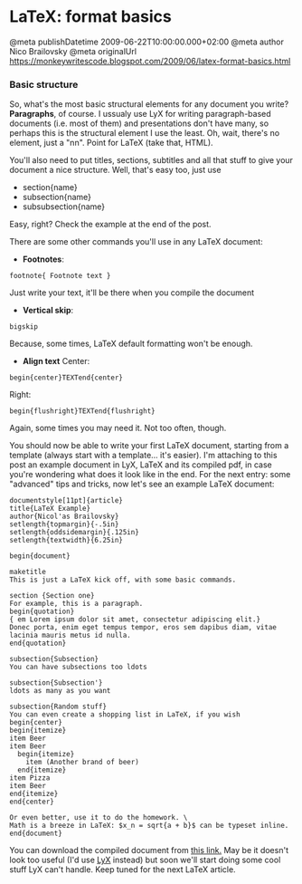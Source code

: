 # LaTeX: format basics

@meta publishDatetime 2009-06-22T10:00:00.000+02:00
@meta author Nico Brailovsky
@meta originalUrl https://monkeywritescode.blogspot.com/2009/06/latex-format-basics.html

### Basic structure

So, what's the most basic structural elements for any document you write? **Paragraphs**, of course. I ussualy use LyX for writing paragraph-based documents (i.e. most of them) and presentations don't have many, so perhaps this is the structural element I use the least. Oh, wait, there's no element, just a "nn". Point for LaTeX (take that, HTML).

You'll also need to put titles, sections, subtitles and all that stuff to give your document a nice structure. Well, that's easy too, just use

* section{name}
* subsection{name}
* subsubsection{name}

Easy, right? Check the example at the end of the post.

There are some other commands you'll use in any LaTeX document:
* **Footnotes**:
```
footnote{ Footnote text }
```

Just write your text, it'll be there when you compile the document
* **Vertical skip**:
```
bigskip
```

Because, some times, LaTeX default formatting won't be enough.
* **Align text** Center:
```
begin{center}TEXTend{center}
```

Right:
```
begin{flushright}TEXTend{flushright}
```

Again, some times you may need it. Not too often, though.

You should now be able to write your first LaTeX document, starting from a template (always start with a template... it's easier). I'm attaching to this post an example document in LyX, LaTeX and its compiled pdf, in case you're wondering what does it look like in the end. For the next entry: some "advanced" tips and tricks, now let's see an example LaTeX document:

```
documentstyle[11pt]{article}
title{LaTeX Example}
author{Nicol'as Brailovsky}
setlength{topmargin}{-.5in}
setlength{oddsidemargin}{.125in}
setlength{textwidth}{6.25in}

begin{document}

maketitle
This is just a LaTeX kick off, with some basic commands.

section {Section one}
For example, this is a paragraph.
begin{quotation}
{ em Lorem ipsum dolor sit amet, consectetur adipiscing elit.}
Donec porta, enim eget tempus tempor, eros sem dapibus diam, vitae lacinia mauris metus id nulla.
end{quotation}

subsection{Subsection}
You can have subsections too ldots

subsection{Subsection'}
ldots as many as you want

subsection{Random stuff}
You can even create a shopping list in LaTeX, if you wish
begin{center}
begin{itemize}
item Beer
item Beer
  begin{itemize}
    item (Another brand of beer)
  end{itemize}
item Pizza
item Beer
end{itemize}
end{center}

Or even better, use it to do the homework. \
Math is a breeze in LaTeX: $x_n = sqrt{a + b}$ can be typeset inline.
end{document}

```

You can download the compiled document from [this link.](https://example.net/brokenlink/2009/06/simple1.pdf) May be it doesn't look too useful (I'd use [LyX](http://www.lyx.org) instead) but soon we'll start doing some cool stuff LyX can't handle. Keep tuned for the next LaTeX article.

